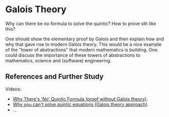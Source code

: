 # Galois Theory

Why can there be no formula to solve the quintic? How to prove sth like this?

One should show the elementary proof by Galois and then explain how and why that gave rise to modern Galois theory. This would be a nice example of the "tower of abstractions" that modern mathematics is building. One could discuss the importance of these towers of abstractions to mathematics, science and (software) engineering. 

## References and Further Study

Videos:
- [Why There's 'No' Quintic Formula (proof without Galois theory)](https://www.youtube.com/watch?v=BSHv9Elk1MU). 
- [Why you can't solve quintic equations (Galois theory approach)](https://www.youtube.com/watch?v=zCU9tZ2VkWc).
- ... 